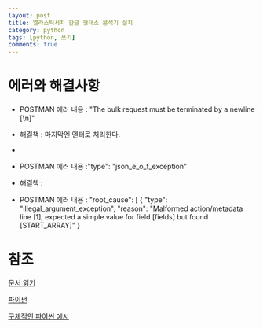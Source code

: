 ```yaml
---
layout: post
title: 엘라스틱서치 한글 형태소 분석기 설치
category: python
tags: [python, 쓰기]
comments: true
---
```


# 에러와 해결사항

- POSTMAN 에러 내용 : "The bulk request must be terminated by a newline [\\n]"
- 해결책 : 마지막엔 엔터로 처리한다.
- [](https://stackoverflow.com/questions/48579980/elasticsearch-bulk-request-throws-error-in-elasticsearch-6-1-1)


- POSTMAN 에러 내용 :"type": "json_e_o_f_exception"
- 해결책 : [](https://discuss.elastic.co/t/how-to-solve-json-e-o-f-exception-on-msearch-template/163514)
- POSTMAN 에러 내용 : 
        "root_cause": [
            {
                "type": "illegal_argument_exception",
                "reason": "Malformed action/metadata line [1], expected a simple value for field [fields] but found [START_ARRAY]"
            }

# 참조

[문서 읽기](https://www.elastic.co/guide/en/elasticsearch/reference/current/docs-bulk.html)

[파이썬](https://elasticsearch-py.readthedocs.io/en/master/helpers.html)

[구체적인 파이썬 예시](https://github.com/elastic/elasticsearch-py/tree/master/examples/bulk-ingest)


